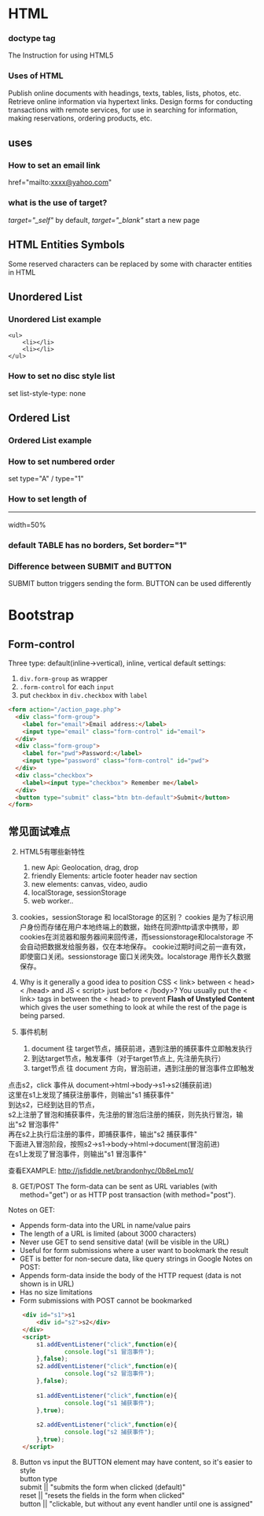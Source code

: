 # HTML

### doctype tag
The Instruction for using HTML5

### Uses of HTML
Publish online documents with headings, texts, tables, lists, photos, etc.
Retrieve online information via hypertext links.
Design forms for conducting transactions with remote services, for use in
searching for information, making reservations, ordering products, etc.

## <a> uses
### How to set an email link
href="mailto:xxxx@yahoo.com"
### <a> what is the use of target?
*target="_self"* by default, *target="_blank"* start a new page

## HTML Entities Symbols
Some reserved characters can be replaced by some with character entities in HTML

## Unordered List
### Unordered List example 
```
<ul>
    <li></li>
    <li></li>
</ul>
```
### How to set no disc style list
set list-style-type: none

## Ordered List 
### Ordered List example

### How to set numbered order
set type="A" / type="1"

### How to set length of <HR>
width=50%

### default TABLE has no borders, Set border="1"

### Difference between SUBMIT and BUTTON
SUBMIT button triggers sending the form. BUTTON can be used differently  

# Bootstrap

## Form-control
Three type: default(inline->vertical), inline, vertical 
default settings: 
1. `div.form-group` as wrapper 
2. `.form-control` for each `input` 
3. put `checkbox` in `div.checkbox` with `label` 

```html
<form action="/action_page.php">
  <div class="form-group">
    <label for="email">Email address:</label>
    <input type="email" class="form-control" id="email">
  </div>
  <div class="form-group">
    <label for="pwd">Password:</label>
    <input type="password" class="form-control" id="pwd">
  </div>
  <div class="checkbox">
    <label><input type="checkbox"> Remember me</label>
  </div>
  <button type="submit" class="btn btn-default">Submit</button>
</form>
```

## 常见面试难点


2. HTML5有哪些新特性
    
    1. new Api: Geolocation, drag, drop
    2. friendly Elements:  article footer header nav section
    3. new elements: canvas, video, audio
    4. localStorage, sessionStorage
    5. web worker..

3. cookies，sessionStorage 和 localStorage 的区别？
cookies 是为了标识用户身份而存储在用户本地终端上的数据，始终在同源http请求中携带，即cookies在浏览器和服务器间来回传递，而sessionstorage和localstorage 不会自动把数据发给服务器，仅在本地保存。
cookie过期时间之前一直有效，即使窗口关闭。sessionstorage 窗口关闭失效。localstorage 用作长久数据保存。




6. Why is it generally a good idea to position CSS < link> between < head>< /head> and JS < script> just before < /body>? 
You usually put the < link> tags in between the < head> to prevent __Flash of Unstyled Content__ which gives the user something to look at while the rest of the page is being parsed.

7. 事件机制 
    1. document 往 target节点，捕获前进，遇到注册的捕获事件立即触发执行
    2. 到达target节点，触发事件（对于target节点上, 先注册先执行）
    3. target节点 往 document 方向，冒泡前进，遇到注册的冒泡事件立即触发

点击s2，click 事件从 document->html->body->s1->s2(捕获前进)<br>
这里在s1上发现了捕获注册事件，则输出"s1 捕获事件"<br>
到达s2，已经到达目的节点，<br>
s2上注册了冒泡和捕获事件，先注册的冒泡后注册的捕获，则先执行冒泡，输出"s2 冒泡事件"<br>
再在s2上执行后注册的事件，即捕获事件，输出"s2 捕获事件"<br>
下面进入冒泡阶段，按照s2->s1->body->html->document(冒泡前进)<br>
在s1上发现了冒泡事件，则输出"s1 冒泡事件"

查看EXAMPLE: 
http://jsfiddle.net/brandonhyc/0b8eLmp1/


8. GET/POST
The form-data can be sent as URL variables (with method="get") or as HTTP post transaction (with method="post").

Notes on GET:
* Appends form-data into the URL in name/value pairs
* The length of a URL is limited (about 3000 characters)
* Never use GET to send sensitive data! (will be visible in the URL)
* Useful for form submissions where a user want to bookmark the result
* GET is better for non-secure data, like query strings in Google
Notes on POST:
* Appends form-data inside the body of the HTTP request (data is not shown is in URL)
* Has no size limitations
* Form submissions with POST cannot be bookmarked


````html
    <div id="s1">s1
        <div id="s2">s2</div>
    </div>
    <script>
        s1.addEventListener("click",function(e){
                console.log("s1 冒泡事件");         
        },false);
        s2.addEventListener("click",function(e){
                console.log("s2 冒泡事件");
        },false);
                
        s1.addEventListener("click",function(e){
                console.log("s1 捕获事件");
        },true);
                
        s2.addEventListener("click",function(e){
                console.log("s2 捕获事件");
        },true);
    </script>

````

8. Button vs input 
the BUTTON element may have content, so it's easier to style<br>
button type<br>
submit ||  "submits the form when clicked (default)"<br>
reset  ||  "resets the fields in the form when clicked"<br>
button ||  "clickable, but without any event handler until one is assigned"<br>
    